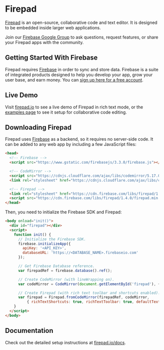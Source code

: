# Firepad

[Firepad](http://www.firepad.io/) is an open-source, collaborative code and text editor. It is
designed to be embedded inside larger web applications.

Join our [Firebase Google Group](https://groups.google.com/forum/#!forum/firebase-talk) to ask
questions, request features, or share your Firepad apps with the community.


## Getting Started With Firebase

Firepad requires [Firebase](https://firebase.google.com/) in order to sync and store data. Firebase
is a suite of integrated products designed to help you develop your app, grow your user base, and
earn money. You can [sign up here for a free account](https://console.firebase.google.com/).


## Live Demo

Visit [firepad.io](http://demo.firepad.io/) to see a live demo of Firepad in rich text mode, or the
[examples page](http://www.firepad.io/examples/) to see it setup for collaborative code editing.


## Downloading Firepad

Firepad uses [Firebase](https://firebase.google.com) as a backend, so it requires no server-side
code. It can be added to any web app by including a few JavaScript files:

```HTML
<head>
  <!-- Firebase -->
  <script src="https://www.gstatic.com/firebasejs/3.3.0/firebase.js"></script>

  <!-- CodeMirror -->
  <script src="https://cdnjs.cloudflare.com/ajax/libs/codemirror/5.17.0/codemirror.js"></script>
  <link rel="stylesheet" href="https://cdnjs.cloudflare.com/ajax/libs/codemirror/5.17.0/codemirror.css"/>

  <!-- Firepad -->
  <link rel="stylesheet" href="https://cdn.firebase.com/libs/firepad/1.4.0/firepad.css" />
  <script src="https://cdn.firebase.com/libs/firepad/1.4.0/firepad.min.js"></script>
</head>
```

Then, you need to initialize the Firebase SDK and Firepad:

```HTML
<body onload="init()">
  <div id="firepad"></div>
  <script>
    function init() {
      // Initialize the Firebase SDK.
      firebase.initializeApp({
        apiKey: '<API_KEY>',
        databaseURL: 'https://<DATABASE_NAME>.firebaseio.com'
      });

      // Get Firebase Database reference.
      var firepadRef = firebase.database().ref();

      // Create CodeMirror (with lineWrapping on).
      var codeMirror = CodeMirror(document.getElementById('firepad'), { lineWrapping: true });

      // Create Firepad (with rich text toolbar and shortcuts enabled).
      var firepad = Firepad.fromCodeMirror(firepadRef, codeMirror,
          { richTextShortcuts: true, richTextToolbar: true, defaultText: 'Hello, World!' });
    }
  </script>
</body>
```


## Documentation

Check out the detailed setup instructions at [firepad.io/docs](http://www.firepad.io/docs).
